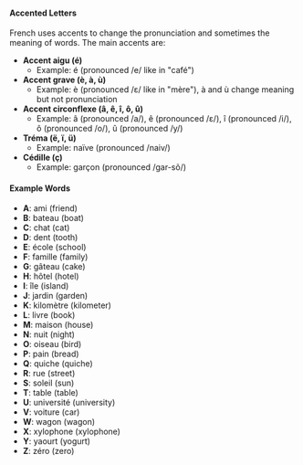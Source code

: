 #### Accented Letters

French uses accents to change the pronunciation and sometimes the meaning of words. The main accents are:

- **Accent aigu (é)**
    - Example: é (pronounced /e/ like in "café")
- **Accent grave (è, à, ù)**
    - Example: è (pronounced /ɛ/ like in "mère"), à and ù change meaning but not pronunciation
- **Accent circonflexe (â, ê, î, ô, û)**
    - Example: â (pronounced /a/), ê (pronounced /ɛ/), î (pronounced /i/), ô (pronounced /o/), û (pronounced /y/)
- **Tréma (ë, ï, ü)**
    - Example: naïve (pronounced /naiv/)
- **Cédille (ç)**
    - Example: garçon (pronounced /gar-sõ/)

#### Example Words

- **A**: ami (friend)
- **B**: bateau (boat)
- **C**: chat (cat)
- **D**: dent (tooth)
- **E**: école (school)
- **F**: famille (family)
- **G**: gâteau (cake)
- **H**: hôtel (hotel)
- **I**: île (island)
- **J**: jardin (garden)
- **K**: kilomètre (kilometer)
- **L**: livre (book)
- **M**: maison (house)
- **N**: nuit (night)
- **O**: oiseau (bird)
- **P**: pain (bread)
- **Q**: quiche (quiche)
- **R**: rue (street)
- **S**: soleil (sun)
- **T**: table (table)
- **U**: université (university)
- **V**: voiture (car)
- **W**: wagon (wagon)
- **X**: xylophone (xylophone)
- **Y**: yaourt (yogurt)
- **Z**: zéro (zero)